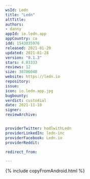 ```yaml
---
wsId: Ledn
title: "Ledn"
altTitle: 
authors:
- danny
appId: io.ledn.app
appCountry: ca
idd: 1543035976
released: 2021-01-20
updated: 2021-01-28
version: "0.1.3"
stars: 4.83333
reviews: 12
size: 38786048
website: https://ledn.io
repository: 
issue: 
icon: io.ledn.app.jpg
bugbounty: 
verdict: custodial
date: 2021-11-10
signer: 
reviewArchive:


providerTwitter: hodlwithLedn
providerLinkedIn: ledn-inc
providerFacebook: Ledn.io
providerReddit: 

redirect_from:

---
```


{% include copyFromAndroid.html %}
